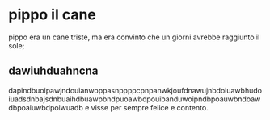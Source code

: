 # pippo il cane

pippo era un cane triste, ma era convinto che un giorni avrebbe raggiunto il sole;

## dawiuhduahncna

dapindbuoipawjndouianwoppasnppppcpnpanwkjoufdnawujnbdoiuawbhudoiuadsdnbajsdnbuaihdbuawpbndpuoawbdpouibanduwoipndbpoauwbndoawdbpoaiuwbdpoiwuadb e visse per sempre felice e contento.